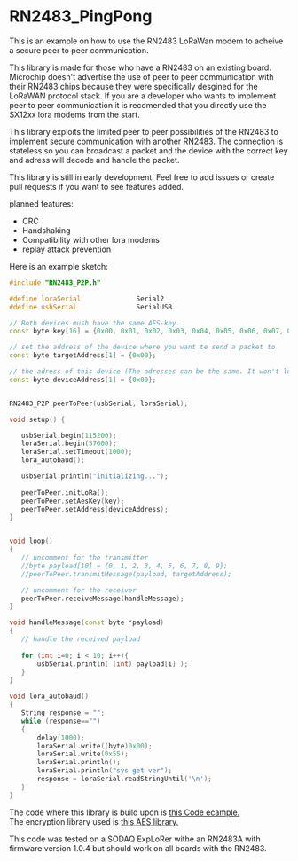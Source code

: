 ﻿# RN2483_PingPong
 
 This is an example on how to use the RN2483 LoRaWan modem to acheive a secure peer to peer communication.
 
 This library is made for those who have a RN2483 on an existing board. Microchip doesn't advertise the use of peer to peer communication with their RN2483 chips because they were specifically desgined for the LoRaWAN protocol stack. If you are a developer who wants to implement peer to peer communication it is recomended that you directly use the SX12xx lora modems from the start.
 
 This library exploits the limited peer to peer possibilities of the RN2483 to implement secure communication with another RN2483. The connection is stateless so you can broadcast a packet and the device with the correct key and adress will decode and handle the packet.
 
 This library is still in early development. Feel free to add issues or create pull requests if you want to see features added.
 
 planned features:
 * CRC
 * Handshaking
 * Compatibility with other lora modems
 * replay attack prevention
 
 Here is an example sketch:
 
 ```C++
#include "RN2483_P2P.h"

#define loraSerial              Serial2
#define usbSerial               SerialUSB

// Both devices mush have the same AES-key.
const byte key[16] = {0x00, 0x01, 0x02, 0x03, 0x04, 0x05, 0x06, 0x07, 0x08, 0x09, 0x0A, 0x0B, 0x0C, 0x0D, 0x0E, 0x0F};

// set the address of the device where you want te send a packet to
const byte targetAddress[1] = {0x00};

// the adress of this device (The adresses can be the same. It won't loop back)
const byte deviceAddress[1] = {0x00};


RN2483_P2P peerToPeer(usbSerial, loraSerial);

void setup() {

    usbSerial.begin(115200);
    loraSerial.begin(57600);
    loraSerial.setTimeout(1000);
    lora_autobaud();

    usbSerial.println("initializing...");
    
    peerToPeer.initLoRa();
    peerToPeer.setAesKey(key);
    peerToPeer.setAddress(deviceAddress);
}


void loop() 
{
    // uncomment for the transmitter
    //byte payload[10] = {0, 1, 2, 3, 4, 5, 6, 7, 8, 9};
    //peerToPeer.transmitMessage(payload, targetAddress);

    // uncomment for the receiver
    peerToPeer.receiveMessage(handleMessage);
}

void handleMessage(const byte *payload)
{
    // handle the received payload
    
    for (int i=0; i < 10; i++){
        usbSerial.println( (int) payload[i] );
    }
}

void lora_autobaud()
{
    String response = "";
    while (response=="")
    {
        delay(1000);
        loraSerial.write((byte)0x00);
        loraSerial.write(0x55);
        loraSerial.println();
        loraSerial.println("sys get ver");
        response = loraSerial.readStringUntil('\n');
    }
}
 ```
 The code where this library is build upon is [this Code ecample.](https://github.com/jpmeijers/RN2483-Arduino-p2p-examples) <br>
 The encryption library used is [this AES library.](https://github.com/bigfighter/arduino-AES)
 
 This code was tested on a SODAQ ExpLoRer withe an RN2483A with firmware version 1.0.4 but should work on all boards with the RN2483.
